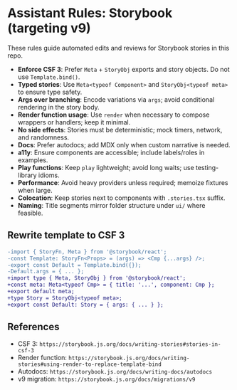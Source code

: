 # Assistant Rules: Storybook (targeting v9)

These rules guide automated edits and reviews for Storybook stories in this repo.

- **Enforce CSF 3**: Prefer `Meta` + `StoryObj` exports and story objects. Do not use `Template.bind()`.
- **Typed stories**: Use `Meta<typeof Component>` and `StoryObj<typeof meta>` to ensure type safety.
- **Args over branching**: Encode variations via `args`; avoid conditional rendering in the story body.
- **Render function usage**: Use `render` when necessary to compose wrappers or handlers; keep it minimal.
- **No side effects**: Stories must be deterministic; mock timers, network, and randomness.
- **Docs**: Prefer autodocs; add MDX only when custom narrative is needed.
- **a11y**: Ensure components are accessible; include labels/roles in examples.
- **Play functions**: Keep `play` lightweight; avoid long waits; use testing-library idioms.
- **Performance**: Avoid heavy providers unless required; memoize fixtures when large.
- **Colocation**: Keep stories next to components with `.stories.tsx` suffix.
- **Naming**: Title segments mirror folder structure under `ui/` where feasible.

## Rewrite template to CSF 3

```diff
-import { StoryFn, Meta } from '@storybook/react';
-const Template: StoryFn<Props> = (args) => <Cmp {...args} />;
-export const Default = Template.bind({});
-Default.args = { ... };
+import type { Meta, StoryObj } from '@storybook/react';
+const meta: Meta<typeof Cmp> = { title: '...', component: Cmp };
+export default meta;
+type Story = StoryObj<typeof meta>;
+export const Default: Story = { args: { ... } };
```

## References
- CSF 3: `https://storybook.js.org/docs/writing-stories#stories-in-csf-3`
- Render function: `https://storybook.js.org/docs/writing-stories#using-render-to-replace-template-bind`
- Autodocs: `https://storybook.js.org/docs/writing-docs/autodocs`
- v9 migration: `https://storybook.js.org/docs/migrations/v9` 